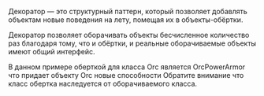 Декоратор — это структурный паттерн, который позволяет добавлять объектам новые поведения на лету, помещая их в объекты-обёртки.

Декоратор позволяет оборачивать объекты бесчисленное количество раз благодаря тому, что и обёртки, 
и реальные оборачиваемые объекты имеют общий интерфейс.

В данном примере оберткой для класса Orc является OrcPowerArmor что придает объекту Orc новые способности
Обратите внимание что класс обертка наследуется от оборачиваемого класса.